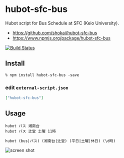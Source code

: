 hubot-sfc-bus
=============
Hubot script for Bus Schedule at SFC (Keio University).

- https://github.com/shokai/hubot-sfc-bus
- https://www.npmjs.org/package/hubot-sfc-bus

[![Build Status](https://travis-ci.org/shokai/hubot-sfc-bus.svg?branch=master)](https://travis-ci.org/shokai/hubot-sfc-bus)

Install
-------

    % npm install hubot-sfc-bus -save


### edit `external-script.json`

```json
["hubot-sfc-bus"]
```


Usage
-----

    hubot バス 湘南台
    hubot バス 辻堂 土曜 11時

    hubot (bus|バス) (湘南台|辻堂) (平日|土曜|休日) (\d時)


![screen shot](http://gyazo.com/17dc05d6ee900ddef203d49b4bd1690a.png)
